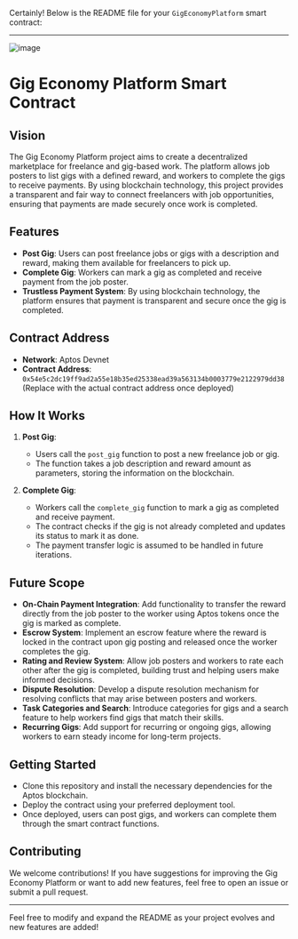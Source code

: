 Certainly! Below is the README file for your `GigEconomyPlatform` smart contract:

---
![image](https://github.com/user-attachments/assets/a16c71a6-8a71-4127-8c44-38b736fa81d8)

# Gig Economy Platform Smart Contract

## Vision

The Gig Economy Platform project aims to create a decentralized marketplace for freelance and gig-based work. The platform allows job posters to list gigs with a defined reward, and workers to complete the gigs to receive payments. By using blockchain technology, this project provides a transparent and fair way to connect freelancers with job opportunities, ensuring that payments are made securely once work is completed.

## Features

- **Post Gig**: Users can post freelance jobs or gigs with a description and reward, making them available for freelancers to pick up.
- **Complete Gig**: Workers can mark a gig as completed and receive payment from the job poster.
- **Trustless Payment System**: By using blockchain technology, the platform ensures that payment is transparent and secure once the gig is completed.

## Contract Address

- **Network**: Aptos Devnet
- **Contract Address**: `0x54e5c2dc19ff9ad2a55e18b35ed25338ead39a563134b0003779e2122979dd38` (Replace with the actual contract address once deployed)

## How It Works

1. **Post Gig**:

   - Users call the `post_gig` function to post a new freelance job or gig.
   - The function takes a job description and reward amount as parameters, storing the information on the blockchain.

2. **Complete Gig**:
   - Workers call the `complete_gig` function to mark a gig as completed and receive payment.
   - The contract checks if the gig is not already completed and updates its status to mark it as done.
   - The payment transfer logic is assumed to be handled in future iterations.

## Future Scope

- **On-Chain Payment Integration**: Add functionality to transfer the reward directly from the job poster to the worker using Aptos tokens once the gig is marked as complete.
- **Escrow System**: Implement an escrow feature where the reward is locked in the contract upon gig posting and released once the worker completes the gig.
- **Rating and Review System**: Allow job posters and workers to rate each other after the gig is completed, building trust and helping users make informed decisions.
- **Dispute Resolution**: Develop a dispute resolution mechanism for resolving conflicts that may arise between posters and workers.
- **Task Categories and Search**: Introduce categories for gigs and a search feature to help workers find gigs that match their skills.
- **Recurring Gigs**: Add support for recurring or ongoing gigs, allowing workers to earn steady income for long-term projects.

## Getting Started

- Clone this repository and install the necessary dependencies for the Aptos blockchain.
- Deploy the contract using your preferred deployment tool.
- Once deployed, users can post gigs, and workers can complete them through the smart contract functions.

## Contributing

We welcome contributions! If you have suggestions for improving the Gig Economy Platform or want to add new features, feel free to open an issue or submit a pull request.

---

Feel free to modify and expand the README as your project evolves and new features are added!

